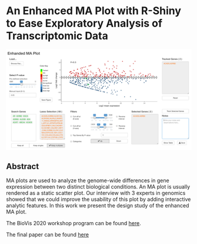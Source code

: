 # An Enhanced MA Plot with R-Shiny to Ease Exploratory Analysis of Transcriptomic Data
![GitHub Logo](/Enhanced_MAplot.png)
## Abstract
MA plots are used to analyze the genome-wide differences in gene expression between two distinct biological conditions. An MA plot is usually rendered as a static scatter plot. Our interview with 3 experts in genomics showed that we could improve the usability of this plot by adding interactive analytic features. In this work we present the design study of the enhanced MA plot.

The BioVis 2020 workshop program can be found [here](http://biovis.net/2020/program_ieee/).

The final paper can be found [here](/_BioVis2020__Interactive_MA_plot_FINAL.pdf)
